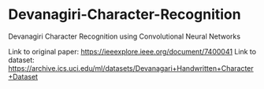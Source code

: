 # Devanagiri-Character-Recognition

Devanagiri Character Recognition using Convolutional Neural Networks

Link to original paper: https://ieeexplore.ieee.org/document/7400041
Link to dataset: https://archive.ics.uci.edu/ml/datasets/Devanagari+Handwritten+Character+Dataset
